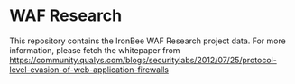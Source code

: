 WAF Research
============

This repository contains the IronBee WAF Research project data. For more information, please fetch the whitepaper from https://community.qualys.com/blogs/securitylabs/2012/07/25/protocol-level-evasion-of-web-application-firewalls